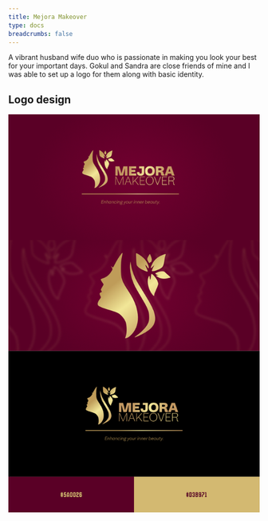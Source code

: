 ```yaml
---
title: Mejora Makeover
type: docs
breadcrumbs: false
---
```


A vibrant husband wife duo who is passionate in making you look your best for your important days. Gokul and Sandra are close friends of mine and I was able to set up a logo for them along with basic identity.

## Logo design


![brand kit](images/majora-hero.png)



